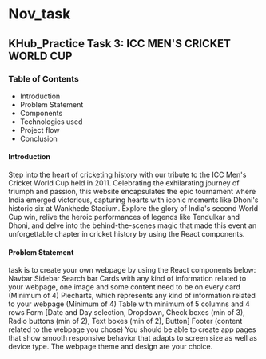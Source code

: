 # Nov_task

## KHub_Practice Task 3: ICC MEN'S CRICKET WORLD CUP

### Table of Contents
- Introduction
- Problem Statement
- Components
- Technologies used
- Project flow
- Conclusion

 #### Introduction
  
Step into the heart of cricketing history with our tribute to the ICC Men's Cricket World Cup held in 2011. Celebrating the exhilarating journey of triumph and passion, this website encapsulates the epic tournament where India emerged victorious, capturing hearts with iconic moments like Dhoni's historic six at Wankhede Stadium. Explore the glory of India's second World Cup win, relive the heroic performances of legends like Tendulkar and Dhoni, and delve into the behind-the-scenes magic that made this event an unforgettable chapter in cricket history by using the React components.

#### Problem Statement

task is to create your own webpage by using the React components below:
Navbar
Sidebar
Search bar
Cards with any kind of information related to your webpage, one image and some content need to be on every card (Minimum of 4)
Piecharts, which represents any kind of information related to your webpage (Minimum of 4) 
Table with minimum of 5 columns and 4 rows
Form [Date and Day selection, Dropdown, Check boxes (min of 3), Radio buttons (min of 2), Text boxes (min of 2), Button]
Footer (content related to the webpage you chose)
You should be able to create app pages that show smooth responsive behavior that adapts to screen size as well as device type.
The webpage theme and design are your choice.
